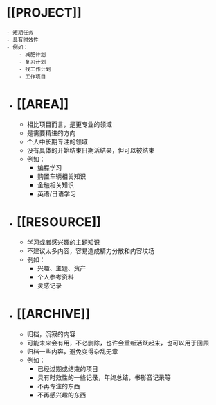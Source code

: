 # [[PROJECT]]
	- 短期任务
	- 具有时效性
	- 例如：
		- 减肥计划
		- 复习计划
		- 找工作计划
		- 工作项目
- # [[AREA]]
	- 相比项目而言，是更专业的领域
	- 是需要精进的方向
	- 个人中长期专注的领域
	- 没有具体的开始结束日期活结果，但可以被结束
	- 例如：
		- 编程学习
		- 购置车辆相关知识
		- 金融相关知识
		- 英语/日语学习
- # [[RESOURCE]]
	- 学习或者感兴趣的主题知识
	- 不建议太多内容，容易造成精力分散和内容坟场
	- 例如：
		- 兴趣、主题、资产
		- 个人参考资料
		- 灵感记录
- # [[ARCHIVE]]
	- 归档，沉寂的内容
	- 可能未来会有用，不必删除，也许会重新活跃起来，也可以用于回顾
	- 归档一些内容，避免变得杂乱无章
	- 例如：
		- 已经过期或结束的项目
		- 具有时效性的一些记录，年终总结，书影音记录等
		- 不再专注的东西
		- 不再感兴趣的东西